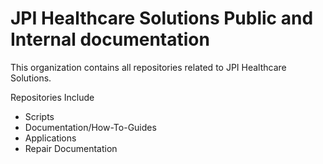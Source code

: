 # JPI Healthcare Solutions Public and Internal documentation

This organization contains all repositories related to JPI Healthcare Solutions.

Repositories Include
- Scripts
- Documentation/How-To-Guides
- Applications
- Repair Documentation
